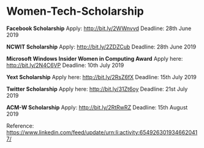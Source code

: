 # Women-Tech-Scholarship

**Facebook Scholarship**
Apply: http://bit.ly/2WWnvvd
Deadline: 28th June 2019


**NCWIT Scholarship**
Apply: http://bit.ly/2ZDZCub
Deadline: 28th June 2019


**Microsoft Windows Insider Women in Computing Award**
Apply here: http://bit.ly/2N4C6VP
Deadline: 10th July 2019


**Yext Scholarship**
Apply here: http://bit.ly/2RsZ6fX
Deadline: 15th July 2019


**Twitter Scholarship**
Apply here: http://bit.ly/31Zt6oy
Deadline: 21st July 2019


**ACM-W Scholarship**
Apply: http://bit.ly/2RtRwRZ
Deadline: 15th August 2019

Reference: https://www.linkedin.com/feed/update/urn:li:activity:6549263019346620417/
